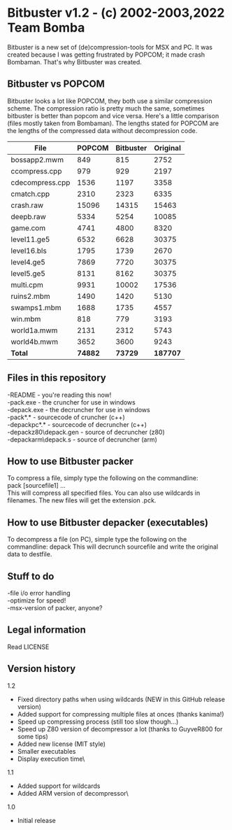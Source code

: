 # Bitbuster v1.2 - (c) 2002-2003,2022 Team Bomba
Bitbuster is a new set of (de)compression-tools for MSX and PC. It was created because I was getting frustrated by POPCOM; it made crash Bombaman. That's why Bitbuster was created.

## Bitbuster vs POPCOM
Bitbuster looks a lot like POPCOM, they both use a similar compression scheme. The compression ratio is pretty much the same, sometimes bitbuster is better than popcom and vice versa. Here's a little comparison (files mostly taken from Bombaman). The lengths stated for POPCOM are the lengths of the compressed data without decompression code.

| File | POPCOM | Bitbuster | Original |
|---|---|---|---|
|bossapp2.mwm |		849	|	815	|	2752|
|ccompress.cpp |	979	|	929|		2197|
|cdecompress.cpp|		1536	|	1197	|	3358|
|cmatch.cpp |	2310	|	2323|		6335|
|crash.raw |	15096	|	14315	|	15463|
|deepb.raw |	5334|		5254|		10085|
|game.com |	4741|		4800|		8320|
|level11.ge5 |		6532	|	6628	|	30375|
|level16.bls |		1795	|	1739	|	2670|
|level4.ge5	|	7869	|	7720	|	30375|
|level5.ge5	|	8131|		8162	|	30375|
|multi.cpm |	9931|		10002	|	17536|
|ruins2.mbm	|	1490	|	1420	|	5130|
|swamps1.mbm |		1688	|	1735	|	4557|
|win.mbm |		818	|	779	|	3193|
|world1a.mwm |		2131	|	2312|		5743|
|world4b.mwm |		3652	|	3600|		9243|
|**Total** |	**74882**	|	**73729**	|	**187707**|

## Files in this repository
-README - you're reading this now!\
-pack.exe - the cruncher for use in windows\
-depack.exe - the decruncher for use in windows\
-pack\*.* - sourcecode of cruncher (c++)\
-depackpc\*.* - sourcecode of decruncher (c++)\
-depackz80\depack.gen - source of decruncher (z80)\
-depackarm\depack.s - source of decruncher (arm)

## How to use Bitbuster packer
To compress a file, simply type the following on the commandline:\
pack <sourcefile> [sourcefile1] ...\
This will compress all specified files. You can also use wildcards in filenames. The new files will get the extension .pck. 

## How to use Bitbuster depacker (executables)
To decompress a file (on PC), simple type the following on the commandline:
depack <sourcefile> <destfile>
This will decrunch sourcefile and write the original data to destfile.

## Stuff to do
-file i/o error handling\
-optimize for speed!\
-msx-version of packer, anyone?

## Legal information
Read LICENSE

## Version history
1.2
- Fixed directory paths when using wildcards (NEW in this GitHub release version)
- Added support for compressing multiple files at onces (thanks kanima!)
- Speed up compressing process (still too slow though...)
- Speed up Z80 version of decompressor a lot (thanks to GuyveR800 for some tips)
- Added new license (MIT style)
- Smaller executables
- Display execution time\

1.1
- Added support for wildcards
- Added ARM version of decompressor\

1.0
- Initial release

